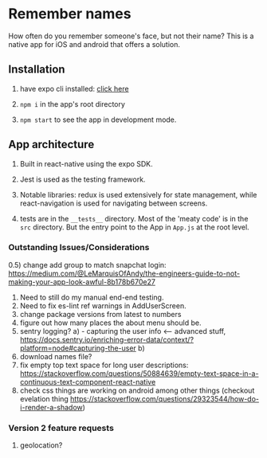 # Remember names

How often do you remember someone's face, but not their name? This is a native app for iOS and android that offers a solution.

## Installation

1. have expo cli installed: [click here](https://docs.expo.io/versions/v31.0.0/introduction/installation)

2. `npm i` in the app's root directory

3. `npm start` to see the app in development mode. 

## App architecture

1. Built in react-native using the expo SDK. 

2. Jest is used as the testing framework.

3. Notable libraries: redux is used extensively for state management, while react-navigation is used for navigating between screens.

4. tests are in the `__tests__` directory.  Most of the 'meaty code' is in the `src` directory. But the entry point to the App in `App.js` at the root level.


### Outstanding Issues/Considerations
0.5) change add group to match snapchat login: https://medium.com/@LeMarquisOfAndy/the-engineers-guide-to-not-making-your-app-look-awful-8b178b670e27
1) Need to still do my manual end-end testing.
2) Need to fix es-lint ref warnings in AddUserScreen.
3) change package versions from latest to numbers
4) figure out how many places the about menu should be.
5) sentry logging?
  a) - capturing the user info <--  advanced stuff, https://docs.sentry.io/enriching-error-data/context/?platform=node#capturing-the-user
  b) 
6) download names file?
7) fix empty top text space for long user descriptions: https://stackoverflow.com/questions/50884639/empty-text-space-in-a-continuous-text-component-react-native
8) check css things are working on android among other things (checkout evelation thing https://stackoverflow.com/questions/29323544/how-do-i-render-a-shadow)

### Version 2 feature requests
1) geolocation?



